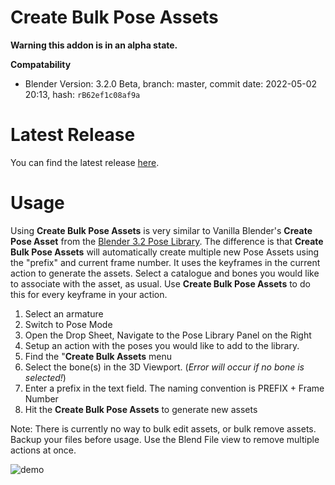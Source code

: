 # Create Bulk Pose Assets
**Warning this addon is in an alpha state.**

**Compatability**
- Blender Version: 3.2.0 Beta, branch: master, commit date: 2022-05-02 20:13, hash: `rB62ef1c08af9a` 

# Latest Release

You can find the latest release [here](https://github.com/NickTiny/Create-Bulk-Pose-Assets/releases/download/alpha/Create-Bulk-Pose-Assets.py).

# **Usage**

Using **Create Bulk Pose Assets** is very similar to Vanilla Blender's **Create Pose Asset** from the [Blender 3.2 Pose Library](https://docs.blender.org/manual/en/latest/animation/armatures/posing/editing/pose_library.html). The difference is that **Create Bulk Pose Assets** will automatically create multiple new Pose Assets using the "prefix" and current frame number. It uses the keyframes in the current action to generate the assets. Select a catalogue and bones you would like to associate with the asset, as usual. Use **Create Bulk Pose Assets** to do this for every keyframe in your action.

1. Select an armature
2. Switch to Pose Mode
3. Open the Drop Sheet, Navigate to the Pose Library Panel on the Right
4. Setup an action with the poses you would like to add to the library.
5. Find the "**Create Bulk Assets** menu
6. Select the bone(s) in the 3D Viewport. (_Error will occur if no bone is selected!_)
7. Enter a prefix in the text field. The naming convention is PREFIX + Frame Number
8. Hit the **Create Bulk Pose Assets** to generate new assets

Note: There is currently no way to bulk edit assets, or bulk remove assets. Backup your files before usage. Use the Blend File view to remove multiple actions at once.

![demo](https://user-images.githubusercontent.com/86638335/166807860-78e0fdaa-a6a2-40e0-9fde-cfa9d8a2b471.gif)

